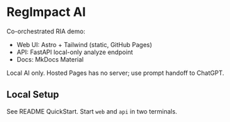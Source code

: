 # RegImpact AI

Co-orchestrated RIA demo:

- Web UI: Astro + Tailwind (static, GitHub Pages)
- API: FastAPI local-only analyze endpoint
- Docs: MkDocs Material

Local AI only. Hosted Pages has no server; use prompt handoff to ChatGPT.

## Local Setup

See README QuickStart. Start `web` and `api` in two terminals.

